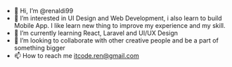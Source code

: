 - 👋 Hi, I’m @renaldi99
- 👀 I’m interested in UI Design and Web Development, i also learn to build Mobile App. I like learn new thing to improve 
      my experience and my skill.
- 🌱 I’m currently learning React, Laravel and UI/UX Design
- 💞️ I’m looking to collaborate with other creative people and be a part of something bigger 
- 📫 How to reach me itcode.ren@gmail.com

<!---
renaldi99/renaldi99 is a ✨ special ✨ repository because its `README.md` (this file) appears on your GitHub profile.
You can click the Preview link to take a look at your changes.
--->

